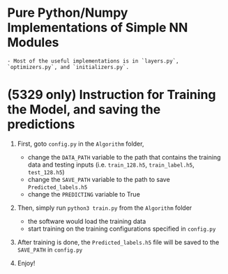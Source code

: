 # Pure Python/Numpy Implementations of Simple NN Modules
    - Most of the useful implementations is in `layers.py`, `optimizers.py`, and `initializers.py`.

# (5329 only) Instruction for Training the Model, and saving the predictions

1. First, goto `config.py` in the `Algorithm` folder,
    - change the `DATA_PATH` variable to the path that contains the training data and testing inputs (i.e. `train_128.h5`, `train_label.h5`, `test_128.h5`)
    - change the `SAVE_PATH` variable to the path to save `Predicted_labels.h5`
    - change the `PREDICTING` variable to True

2. Then, simply run `python3 train.py` from the `Algorithm` folder
    - the software would load the training data
    - start training on the training configurations specified in `config.py`

3. After training is done, the `Predicted_labels.h5` file will be saved to the `SAVE_PATH` in `config.py`

4. Enjoy!

